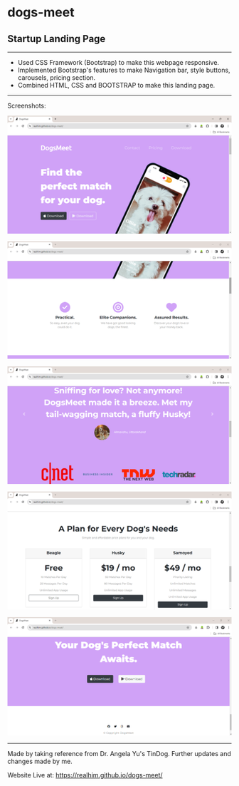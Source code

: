 # dogs-meet
## Startup Landing Page ##
---------------
* Used CSS Framework (Bootstrap) to make this webpage responsive.
* Implemented Bootstrap's features to make Navigation bar, style buttons, carousels, pricing section.
* Combined HTML, CSS and BOOTSTRAP to make this landing page.

---------------
Screenshots:

![](/images/dm1.png)

![](/images/dm2.png)

![](/images/dm3.png)

![](/images/dm4.png)

![](/images/dm5.png)

---------------
Made by taking reference from Dr. Angela Yu's TinDog.
Further updates and changes made by me.

Website Live at: https://realhim.github.io/dogs-meet/
